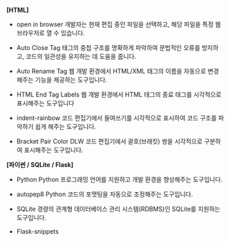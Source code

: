 **[HTML]**

- open in browser
    개발자는 현재 편집 중인 파일을 선택하고, 해당 파일을 특정 웹 브라우저로 열 수 있습니다.
    
- Auto Close Tag
    태그의 중첩 구조를 명확하게 파악하여 문법적인 오류를 방지하고, 코드의 일관성을 유지하는 데 도움을 줍니다.

- Auto Rename Tag
    웹 개발 환경에서 HTML/XML 태그의 이름을 자동으로 변경해주는 기능을 제공하는 도구입니다.

- HTML End Tag Labels
    웹 개발 환경에서 HTML 태그의 종료 태그를 시각적으로 표시해주는 도구입니다

- indent-rainbow
    코드 편집기에서 들여쓰기를 시각적으로 표시하여 코드 구조를 파악하기 쉽게 해주는 도구입니다.

- Bracket Pair Color DLW
    코드 편집기에서 괄호(브래킷) 쌍을 시각적으로 구분하여 표시해주는 도구입니다.


**[파이썬 / SQLite / Flask]**

- Python
    Python 프로그래밍 언어를 지원하고 개발 환경을 향상해주는 도구입니다.

- autopep8
    Python 코드의 포맷팅을 자동으로 조정해주는 도구입니다.

- SQLite
    경량의 관계형 데이터베이스 관리 시스템(RDBMS)인 SQLite를 지원하는 도구입니다.

- Flask-snippets